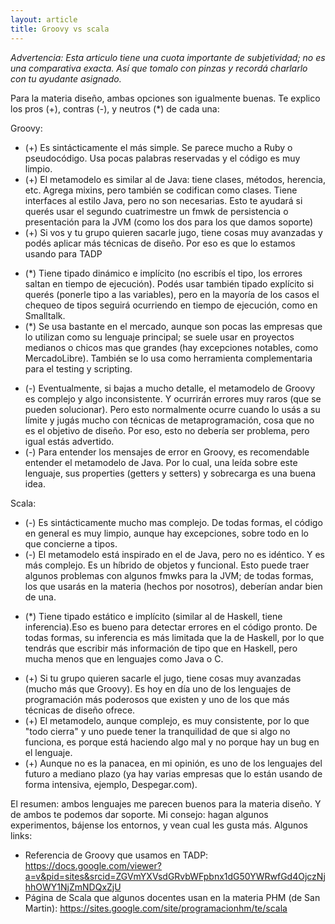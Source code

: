 ```yaml
---
layout: article
title: Groovy vs scala
---
```


*Advertencia: Esta articulo tiene una cuota importante de subjetividad; no es una comparativa exacta. Así que tomalo con pinzas y recordá charlarlo con tu ayudante asignado.*

Para la materia diseño, ambas opciones son igualmente buenas. Te explico los pros (+), contras (-), y neutros (\*) de cada una:

Groovy:

-   (+) Es sintácticamente el más simple. Se parece mucho a Ruby o pseudocódigo. Usa pocas palabras reservadas y el código es muy limpio.
-   (+) El metamodelo es similar al de Java: tiene clases, métodos, herencia, etc. Agrega mixins, pero también se codifican como clases. Tiene interfaces al estilo Java, pero no son necesarias. Esto te ayudará si querés usar el segundo cuatrimestre un fmwk de persistencia o presentación para la JVM (como los dos para los que damos soporte)
-   (+) Si vos y tu grupo quieren sacarle jugo, tiene cosas muy avanzadas y podés aplicar más técnicas de diseño. Por eso es que lo estamos usando para TADP

<!-- -->

-   (\*) Tiene tipado dinámico e implícito (no escribís el tipo, los errores saltan en tiempo de ejecución). Podés usar también tipado explícito si querés (ponerle tipo a las variables), pero en la mayoría de los casos el chequeo de tipos seguirá ocurriendo en tiempo de ejecución, como en Smalltalk.
-   (\*) Se usa bastante en el mercado, aunque son pocas las empresas que lo utilizan como su lenguaje principal; se suele usar en proyectos medianos o chicos mas que grandes (hay excepciones notables, como MercadoLibre). También se lo usa como herramienta complementaria para el testing y scripting.

<!-- -->

-   (-) Eventualmente, si bajas a mucho detalle, el metamodelo de Groovy es complejo y algo inconsistente. Y ocurrirán errores muy raros (que se pueden solucionar). Pero esto normalmente ocurre cuando lo usás a su límite y jugás mucho con técnicas de metaprogramación, cosa que no es el objetivo de diseño. Por eso, esto no debería ser problema, pero igual estás advertido.
-   (-) Para entender los mensajes de error en Groovy, es recomendable entender el metamodelo de Java. Por lo cual, una leída sobre este lenguaje, sus properties (getters y setters) y sobrecarga es una buena idea.

Scala:

-   (-) Es sintácticamente mucho mas complejo. De todas formas, el código en general es muy limpio, aunque hay excepciones, sobre todo en lo que concierne a tipos.
-   (-) El metamodelo está inspirado en el de Java, pero no es idéntico. Y es más complejo. Es un híbrido de objetos y funcional. Esto puede traer algunos problemas con algunos fmwks para la JVM; de todas formas, los que usarás en la materia (hechos por nosotros), deberían andar bien de una.

<!-- -->

-   (\*) Tiene tipado estático e implícito (similar al de Haskell, tiene inferencia).Eso es bueno para detectar errores en el código pronto. De todas formas, su inferencia es más limitada que la de Haskell, por lo que tendrás que escribir más información de tipo que en Haskell, pero mucha menos que en lenguajes como Java o C.

<!-- -->

-   (+) Si tu grupo quieren sacarle el jugo, tiene cosas muy avanzadas (mucho más que Groovy). Es hoy en día uno de los lenguajes de programación más poderosos que existen y uno de los que más técnicas de diseño ofrece.
-   (+) El metamodelo, aunque complejo, es muy consistente, por lo que "todo cierra" y uno puede tener la tranquilidad de que si algo no funciona, es porque está haciendo algo mal y no porque hay un bug en el lenguaje.
-   (+) Aunque no es la panacea, en mi opinión, es uno de los lenguajes del futuro a mediano plazo (ya hay varias empresas que lo están usando de forma intensiva, ejemplo, Despegar.com).

El resumen: ambos lenguajes me parecen buenos para la materia diseño. Y de ambos te podemos dar soporte. Mi consejo: hagan algunos experimentos, bájense los entornos, y vean cual les gusta más. Algunos links:

-   Referencia de Groovy que usamos en TADP: <https://docs.google.com/viewer?a=v&pid=sites&srcid=ZGVmYXVsdGRvbWFpbnx1dG50YWRwfGd4OjczNjhhOWY1NjZmNDQxZjU>
-   Página de Scala que algunos docentes usan en la materia PHM (de San Martin): <https://sites.google.com/site/programacionhm/te/scala>

